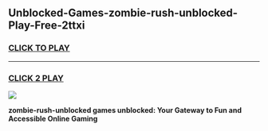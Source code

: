 
## Unblocked-Games-zombie-rush-unblocked-Play-Free-2ttxi
<h3>
<a href="https://premium76.site?title=zombie-rush-unblocked&ref=19M">CLICK TO PLAY</a></h3>
<hr>

<h3>
<a href="https://premium76.site?title=zombie-rush-unblocked&ref=19M">CLICK 2 PLAY</a>
  
</h3>

<a href="https://premium76.site?title=zombie-rush-unblocked&ref=19M"><img src="https://clearcache.store/games.png"></a>


**zombie-rush-unblocked games unblocked: Your Gateway to Fun and Accessible Online Gaming**
